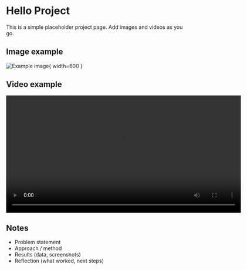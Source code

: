 # Hello Project

This is a simple placeholder project page. Add images and videos as you go.

## Image example
![Example image](../assets/images/example.jpg){ width=600 }

## Video example
<video controls src="../assets/videos/demo.mp4" width="640"></video>

## Notes
- Problem statement
- Approach / method
- Results (data, screenshots)
- Reflection (what worked, next steps)